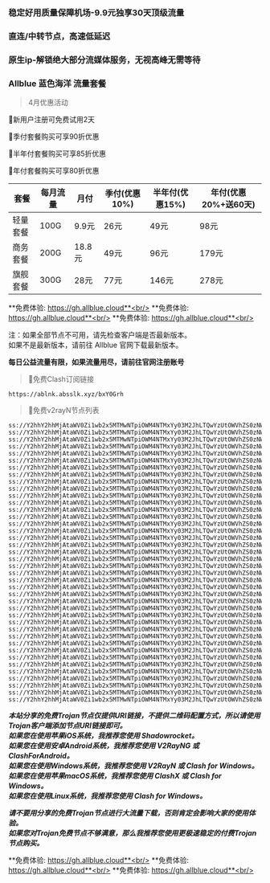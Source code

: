 ### 稳定好用质量保障机场-9.9元独享30天顶级流量
### 直连/中转节点，高速低延迟
### 原生ip-解锁绝大部分流媒体服务，无视高峰无需等待

### Allblue 蓝色海洋 流量套餐
> 4月优惠活动

🚀新用户注册可免费试用2天

🚀季付套餐购买可享90折优惠

🚀半年付套餐购买可享85折优惠

🚀年付套餐购买可享80折优惠

| 套餐 | 每月流量 | 月付 | 季付(优惠10%) | 半年付(优惠15%) | 年付(优惠20%+送60天) |
| --- | ----- | --- | --------- | ---------- | ------------- |
| 轻量套餐 | 100G | 9.9元 | 26元 | 49元 |  98元 |
| 商务套餐 | 200G | 18.8元 | 49元 | 96元 |  179元 |
| 旗舰套餐 | 300G | 28元 | 77元 | 146元 |  278元 |

**免费体验: https://gh.allblue.cloud**<br/>
**免费体验: https://gh.allblue.cloud**<br/>
**免费体验: https://gh.allblue.cloud**<br/>

注：如果全部节点不可用，请先检查客户端是否最新版本。<br/>
如果不是最新版本，请前往 Allblue 官网下载最新版本。


**每日公益流量有限，如果流量用尽，请前往官网注册账号**
      

>🚀免费Clash订阅链接

```
https://ablnk.absslk.xyz/bxY0Grh
```


>🚀免费v2rayN节点列表

```
ss://Y2hhY2hhMjAtaWV0Zi1wb2x5MTMwNTpiOWM4NTMxYy03M2JhLTQwYzUtOWVhZS0zNWI0ODkxZGIxYTk@free.2weradf.xyz:36016#%E5%89%A9%E4%BD%99%E6%B5%81%E9%87%8F%EF%BC%9A10%20GB
ss://Y2hhY2hhMjAtaWV0Zi1wb2x5MTMwNTpiOWM4NTMxYy03M2JhLTQwYzUtOWVhZS0zNWI0ODkxZGIxYTk@free.2weradf.xyz:36016#%E5%A5%97%E9%A4%90%E5%88%B0%E6%9C%9F%EF%BC%9A%E9%95%BF%E6%9C%9F%E6%9C%89%E6%95%88
ss://Y2hhY2hhMjAtaWV0Zi1wb2x5MTMwNTpiOWM4NTMxYy03M2JhLTQwYzUtOWVhZS0zNWI0ODkxZGIxYTk@free.2weradf.xyz:36016#v2rayng%E6%97%A0%E6%B3%95%E4%BD%BF%E7%94%A8%E7%9A%84%E7%94%A8%E6%88%B7%E8%AF%B7%E4%B8%8B%E8%BD%BDclash%20for%20android
ss://Y2hhY2hhMjAtaWV0Zi1wb2x5MTMwNTpiOWM4NTMxYy03M2JhLTQwYzUtOWVhZS0zNWI0ODkxZGIxYTk@free.2weradf.xyz:36016#%E6%B0%B8%E4%B9%85%E5%9F%9F%E5%90%8D%E5%8F%91%E5%B8%83%E9%A1%B5%EF%BC%9Aabpubs.xyz
ss://Y2hhY2hhMjAtaWV0Zi1wb2x5MTMwNTpiOWM4NTMxYy03M2JhLTQwYzUtOWVhZS0zNWI0ODkxZGIxYTk@free.2weradf.xyz:36016#%E5%AE%98%E7%BD%91%E5%9C%B0%E5%9D%80%EF%BC%9Aa.allbluess.pro
ss://Y2hhY2hhMjAtaWV0Zi1wb2x5MTMwNTpiOWM4NTMxYy03M2JhLTQwYzUtOWVhZS0zNWI0ODkxZGIxYTk@free.2weradf.xyz:36016#%E6%B0%B8%E4%B9%85%E4%B8%AD%E6%96%87%E5%9F%9F%E5%90%8D%EF%BC%9A%E8%93%9D%E8%89%B2%E6%B5%B7%E6%B4%8B.xyz
ss://Y2hhY2hhMjAtaWV0Zi1wb2x5MTMwNTpiOWM4NTMxYy03M2JhLTQwYzUtOWVhZS0zNWI0ODkxZGIxYTk@free.2weradf.xyz:36016#%F0%9F%87%AD%F0%9F%87%B0%E9%A6%99%E6%B8%AF01%20%7C%20%E4%B8%93%E7%BA%BF
ss://Y2hhY2hhMjAtaWV0Zi1wb2x5MTMwNTpiOWM4NTMxYy03M2JhLTQwYzUtOWVhZS0zNWI0ODkxZGIxYTk@free.2weradf.xyz:36017#%F0%9F%87%AD%F0%9F%87%B0%E9%A6%99%E6%B8%AF02%20%7C%20%E4%B8%93%E7%BA%BF
ss://Y2hhY2hhMjAtaWV0Zi1wb2x5MTMwNTpiOWM4NTMxYy03M2JhLTQwYzUtOWVhZS0zNWI0ODkxZGIxYTk@free.2weradf.xyz:36018#%F0%9F%87%AD%F0%9F%87%B0%E9%A6%99%E6%B8%AF03%20%7C%20%E4%B8%93%E7%BA%BF
ss://Y2hhY2hhMjAtaWV0Zi1wb2x5MTMwNTpiOWM4NTMxYy03M2JhLTQwYzUtOWVhZS0zNWI0ODkxZGIxYTk@free.2weradf.xyz:36026#%F0%9F%87%B9%F0%9F%87%BC%E5%8F%B0%E6%B9%BE01%20%7C%20%E4%B8%93%E7%BA%BF
ss://Y2hhY2hhMjAtaWV0Zi1wb2x5MTMwNTpiOWM4NTMxYy03M2JhLTQwYzUtOWVhZS0zNWI0ODkxZGIxYTk@free.2weradf.xyz:36027#%F0%9F%87%B9%F0%9F%87%BC%E5%8F%B0%E6%B9%BE02%20%7C%20%E4%B8%93%E7%BA%BF
ss://Y2hhY2hhMjAtaWV0Zi1wb2x5MTMwNTpiOWM4NTMxYy03M2JhLTQwYzUtOWVhZS0zNWI0ODkxZGIxYTk@free.2weradf.xyz:36028#%F0%9F%87%B9%F0%9F%87%BC%E5%8F%B0%E6%B9%BE03%20%7C%20%E4%B8%93%E7%BA%BF
ss://Y2hhY2hhMjAtaWV0Zi1wb2x5MTMwNTpiOWM4NTMxYy03M2JhLTQwYzUtOWVhZS0zNWI0ODkxZGIxYTk@free.2weradf.xyz:36010#%F0%9F%87%AF%F0%9F%87%B5%E6%97%A5%E6%9C%AC01%20%7C%20%E4%B8%93%E7%BA%BF
ss://Y2hhY2hhMjAtaWV0Zi1wb2x5MTMwNTpiOWM4NTMxYy03M2JhLTQwYzUtOWVhZS0zNWI0ODkxZGIxYTk@free.2weradf.xyz:36011#%F0%9F%87%AF%F0%9F%87%B5%E6%97%A5%E6%9C%AC02%20%7C%20%E4%B8%93%E7%BA%BF
ss://Y2hhY2hhMjAtaWV0Zi1wb2x5MTMwNTpiOWM4NTMxYy03M2JhLTQwYzUtOWVhZS0zNWI0ODkxZGIxYTk@free.2weradf.xyz:36012#%F0%9F%87%AF%F0%9F%87%B5%E6%97%A5%E6%9C%AC03%20%7C%20%E4%B8%93%E7%BA%BF
ss://Y2hhY2hhMjAtaWV0Zi1wb2x5MTMwNTpiOWM4NTMxYy03M2JhLTQwYzUtOWVhZS0zNWI0ODkxZGIxYTk@free.2weradf.xyz:36020#%F0%9F%87%B8%F0%9F%87%AC%E6%96%B0%E5%8A%A0%E5%9D%A101%20%7C%20%E4%B8%93%E7%BA%BF
ss://Y2hhY2hhMjAtaWV0Zi1wb2x5MTMwNTpiOWM4NTMxYy03M2JhLTQwYzUtOWVhZS0zNWI0ODkxZGIxYTk@free.2weradf.xyz:36021#%F0%9F%87%B8%F0%9F%87%AC%E6%96%B0%E5%8A%A0%E5%9D%A102%20%7C%20%E4%B8%93%E7%BA%BF
ss://Y2hhY2hhMjAtaWV0Zi1wb2x5MTMwNTpiOWM4NTMxYy03M2JhLTQwYzUtOWVhZS0zNWI0ODkxZGIxYTk@free.2weradf.xyz:36022#%F0%9F%87%B8%F0%9F%87%AC%E6%96%B0%E5%8A%A0%E5%9D%A103%20%7C%20%E4%B8%93%E7%BA%BF
ss://Y2hhY2hhMjAtaWV0Zi1wb2x5MTMwNTpiOWM4NTMxYy03M2JhLTQwYzUtOWVhZS0zNWI0ODkxZGIxYTk@free.2weradf.xyz:36030#%F0%9F%87%BA%F0%9F%87%B8%E7%BE%8E%E5%9B%BD01%20%7C%20%E4%B8%93%E7%BA%BF
ss://Y2hhY2hhMjAtaWV0Zi1wb2x5MTMwNTpiOWM4NTMxYy03M2JhLTQwYzUtOWVhZS0zNWI0ODkxZGIxYTk@free.2weradf.xyz:36031#%F0%9F%87%BA%F0%9F%87%B8%E7%BE%8E%E5%9B%BD02%20%7C%20%E4%B8%93%E7%BA%BF
ss://Y2hhY2hhMjAtaWV0Zi1wb2x5MTMwNTpiOWM4NTMxYy03M2JhLTQwYzUtOWVhZS0zNWI0ODkxZGIxYTk@free.2weradf.xyz:36032#%F0%9F%87%BA%F0%9F%87%B8%E7%BE%8E%E5%9B%BD03%20%7C%20%E4%B8%93%E7%BA%BF
ss://Y2hhY2hhMjAtaWV0Zi1wb2x5MTMwNTpiOWM4NTMxYy03M2JhLTQwYzUtOWVhZS0zNWI0ODkxZGIxYTk@free.2weradf.xyz:36040#%F0%9F%87%B0%F0%9F%87%B7%E9%9F%A9%E5%9B%BD01
ss://Y2hhY2hhMjAtaWV0Zi1wb2x5MTMwNTpiOWM4NTMxYy03M2JhLTQwYzUtOWVhZS0zNWI0ODkxZGIxYTk@free.2weradf.xyz:36044#%F0%9F%87%B5%F0%9F%87%AD%E8%8F%B2%E5%BE%8B%E5%AE%BE01
ss://Y2hhY2hhMjAtaWV0Zi1wb2x5MTMwNTpiOWM4NTMxYy03M2JhLTQwYzUtOWVhZS0zNWI0ODkxZGIxYTk@free.2weradf.xyz:36046#%F0%9F%87%AE%F0%9F%87%B3%E5%8D%B0%E5%BA%A601
ss://Y2hhY2hhMjAtaWV0Zi1wb2x5MTMwNTpiOWM4NTMxYy03M2JhLTQwYzUtOWVhZS0zNWI0ODkxZGIxYTk@free.2weradf.xyz:36048#%F0%9F%87%A6%F0%9F%87%BA%E6%BE%B3%E5%A4%A7%E5%88%A9%E4%BA%9A01
ss://Y2hhY2hhMjAtaWV0Zi1wb2x5MTMwNTpiOWM4NTMxYy03M2JhLTQwYzUtOWVhZS0zNWI0ODkxZGIxYTk@free.2weradf.xyz:36050#%F0%9F%87%A8%F0%9F%87%A6%E5%8A%A0%E6%8B%BF%E5%A4%A701
ss://Y2hhY2hhMjAtaWV0Zi1wb2x5MTMwNTpiOWM4NTMxYy03M2JhLTQwYzUtOWVhZS0zNWI0ODkxZGIxYTk@free.2weradf.xyz:36052#%F0%9F%87%AC%F0%9F%87%A7%E8%8B%B1%E5%9B%BD01
ss://Y2hhY2hhMjAtaWV0Zi1wb2x5MTMwNTpiOWM4NTMxYy03M2JhLTQwYzUtOWVhZS0zNWI0ODkxZGIxYTk@free.2weradf.xyz:36054#%F0%9F%87%A9%F0%9F%87%AA%E5%BE%B7%E5%9B%BD01
ss://Y2hhY2hhMjAtaWV0Zi1wb2x5MTMwNTpiOWM4NTMxYy03M2JhLTQwYzUtOWVhZS0zNWI0ODkxZGIxYTk@free.2weradf.xyz:36056#%F0%9F%87%B7%F0%9F%87%BA%E4%BF%84%E7%BD%97%E6%96%AF01
ss://Y2hhY2hhMjAtaWV0Zi1wb2x5MTMwNTpiOWM4NTMxYy03M2JhLTQwYzUtOWVhZS0zNWI0ODkxZGIxYTk@free.2weradf.xyz:36058#%F0%9F%87%A6%F0%9F%87%B7%E9%98%BF%E6%A0%B9%E5%BB%B701
ss://Y2hhY2hhMjAtaWV0Zi1wb2x5MTMwNTpiOWM4NTMxYy03M2JhLTQwYzUtOWVhZS0zNWI0ODkxZGIxYTk@free.2weradf.xyz:36060#%F0%9F%87%B9%F0%9F%87%B7%E5%9C%9F%E8%80%B3%E5%85%B601
ss://Y2hhY2hhMjAtaWV0Zi1wb2x5MTMwNTpiOWM4NTMxYy03M2JhLTQwYzUtOWVhZS0zNWI0ODkxZGIxYTk@free.2weradf.xyz:36062#%F0%9F%87%BA%F0%9F%87%A6%E4%B9%8C%E5%85%8B%E5%85%B001
ss://Y2hhY2hhMjAtaWV0Zi1wb2x5MTMwNTpiOWM4NTMxYy03M2JhLTQwYzUtOWVhZS0zNWI0ODkxZGIxYTk@free.2weradf.xyz:36064#%F0%9F%87%BB%F0%9F%87%B3%E8%B6%8A%E5%8D%9701
ss://Y2hhY2hhMjAtaWV0Zi1wb2x5MTMwNTpiOWM4NTMxYy03M2JhLTQwYzUtOWVhZS0zNWI0ODkxZGIxYTk@free.2weradf.xyz:36066#%F0%9F%87%A7%F0%9F%87%B7%E5%B7%B4%E8%A5%BF01
ss://Y2hhY2hhMjAtaWV0Zi1wb2x5MTMwNTpiOWM4NTMxYy03M2JhLTQwYzUtOWVhZS0zNWI0ODkxZGIxYTk@free.2weradf.xyz:36068#%F0%9F%87%AA%F0%9F%87%B8%E8%A5%BF%E7%8F%AD%E7%89%9901
ss://Y2hhY2hhMjAtaWV0Zi1wb2x5MTMwNTpiOWM4NTMxYy03M2JhLTQwYzUtOWVhZS0zNWI0ODkxZGIxYTk@free.2weradf.xyz:36070#%F0%9F%87%B2%F0%9F%87%BE%E9%A9%AC%E6%9D%A5%E8%A5%BF%E4%BA%9A01
ss://Y2hhY2hhMjAtaWV0Zi1wb2x5MTMwNTpiOWM4NTMxYy03M2JhLTQwYzUtOWVhZS0zNWI0ODkxZGIxYTk@free.2weradf.xyz:36072#%F0%9F%87%B9%F0%9F%87%AD%E6%B3%B0%E5%9B%BD01
ss://Y2hhY2hhMjAtaWV0Zi1wb2x5MTMwNTpiOWM4NTMxYy03M2JhLTQwYzUtOWVhZS0zNWI0ODkxZGIxYTk@free.2weradf.xyz:36010#%F0%9F%87%AF%F0%9F%87%B5%E6%97%A5%E6%9C%AC%E3%80%90%E7%89%B9%E6%AE%8A%E5%9C%B0%E5%8C%BA%E7%9B%B4%E8%BF%9E%E3%80%91
ss://Y2hhY2hhMjAtaWV0Zi1wb2x5MTMwNTpiOWM4NTMxYy03M2JhLTQwYzUtOWVhZS0zNWI0ODkxZGIxYTk@free.2weradf.xyz:36020#%F0%9F%87%B8%F0%9F%87%AC%E6%96%B0%E5%8A%A0%E5%9D%A1%E3%80%90%E7%89%B9%E6%AE%8A%E5%9C%B0%E5%8C%BA%E7%9B%B4%E8%BF%9E%E3%80%91
ss://Y2hhY2hhMjAtaWV0Zi1wb2x5MTMwNTpiOWM4NTMxYy03M2JhLTQwYzUtOWVhZS0zNWI0ODkxZGIxYTk@free.2weradf.xyz:36030#%F0%9F%87%BA%F0%9F%87%B8%E7%BE%8E%E5%9B%BD%E3%80%90%E7%89%B9%E6%AE%8A%E5%9C%B0%E5%8C%BA%E7%9B%B4%E8%BF%9E%E3%80%91
```

***本站分享的免费Trojan节点仅提供URI链接，不提供二维码配置方式，所以请使用Trojan客户端添加节点URI链接即可。***<br/>
***如果您在使用苹果iOS系统，我推荐您使用 Shadowrocket。***<br/>
***如果您在使用安卓Android系统，我推荐您使用 V2RayNG 或 ClashForAndroid。***<br/>
***如果您在使用Windows系统，我推荐您使用 V2RayN 或 Clash  for Windows。***<br/>
***如果您在使用苹果macOS系统，我推荐您使用 ClashX 或 Clash  for Windows。***<br/>
***如果您在使用Linux系统，我推荐您使用 Clash for Windows。***<br/>

***请不要用分享的免费Trojan节点进行大流量下载，否则肯定会影响大家的使用体验。***<br/>
***如果您对Trojan免费节点不够满意，那么我推荐您使用更极速稳定的付费Trojan节点购买。***<br/>

**免费体验: https://gh.allblue.cloud**<br/>
**免费体验: https://gh.allblue.cloud**<br/>
**免费体验: https://gh.allblue.cloud**<br/>

